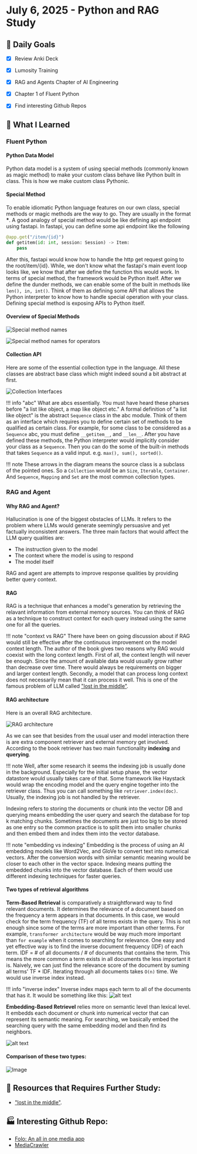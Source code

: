 # July 6, 2025 - Python and RAG Study

## 🎯 Daily Goals

- [x] Review Anki Deck
- [x] Lumosity Training
- [x] RAG and Agents Chapter of AI Engineering
- [x] Chapter 1 of Fluent Python
- [x] Find interesting Github Repos


## 📝 What I Learned

### **Fluent Python**

#### Python Data Model

Python data model is a system of using special methods (commonly known as magic method) to make your custom class behave like Python built in class. This is how we make custom class Pythonic. 

#### Special Method

To enable idiomatic Python language features on our own class, special methods or magic methods are the way to go. They are usually in the format __*__. A good analogy of special method would be like defining api endpoint using fastapi. In fastapi, you can define some api endpoint like the following

```python
@app.get("/item/{id}")
def getitem(id: int, session: Session) -> Item:
    pass
```

After this, fastapi would know how to handle the http get request going to the root/item/{id}. While, we don't know what the fastapi's main event loop looks like, we know that after we define the function this would work. In terms of special method, the framework would be Python itself. After we define the dunder methods, we can enable some of the built in methods like `len(), in, int()`. Think of them as defining some API that allows the Python interpreter to know how to handle special operation with your class. Defining special method is exposing APIs to Python itself. 

#### Overview of Special Methods

![Special method names]({C3D81F54-7197-4E69-AA5D-F4E68ED9A285}.png)

![Special method names for operators]({1B29BA42-0C21-4E28-85E4-BD41C0814E8E}.png)

#### Collection API

Here are some of the essential collection type in the language. All these classes are abstract base class which might indeed sound a bit abstract at first. 

![Collection Interfaces]({808466A5-DD8D-4107-96CD-4436D1245DB5}.png)

!!! info "abc"
    What are abcs essentially. You must have heard these pharses before "a list like object, a map like object etc." A formal definition of "a list like object" is the abstract `Sequence` class in the abc module. Think of them as an interface which requires you to define certain set of methods to be qualified as certain class. For example, for some class to be considered as a `Sequence` abc, you must define `__getitem__`, and `__len__`. After you have defined these methods, the Python interpreter would implicitly consider your class as a `Sequence`. Then you can do the some of the built-in methods that takes `Sequence` as a valid input. e.g. `max(), sum(), sorted()`.

!!! note
    These arrows in the diagram means the source class is a subclass of the pointed ones. So a `Collection` would be an `Size`, `Iterable`, `Container`. And `Sequence`, `Mapping` and `Set` are the most common collection types.

### **RAG and Agent**

#### Why RAG and Agent?

Hallucination is one of the biggest obstacles of LLMs. It refers to the problem where LLMs would generate seemingly persuasive and yet factually inconsistent answers. The three main factors that would affect the LLM query qualities are:

- The instruction given to the model
- The context where the model is using to respond
- The model itself

RAG and agent are attempts to improve response qualities by providing better query context. 

#### RAG

RAG is a technique that enhances a model's generation by retrieving the relavant information from external memory sources. You can think of RAG as a technique to construct context for each query instead using the same one for all the queries. 

!!! note "context vs RAG"
    There have been on going discussion about if RAG would still be effective after the continuous improvement on the model context length. The author of the book gives two reasons why RAG would coexist with the long context length. First of all, the context length will never be enough. Since the amount of available data would usually grow rather than decrease over time. There would always be requirements on bigger and larger context length. Secondly, a model that can process long context does not necessarily mean that it can process it well. This is one of the famous problem of LLM called ["lost in the middle"](https://arxiv.org/abs/2307.03172). 

#### RAG architecture

Here is an overall RAG architecture.

![RAG architecture]({73A31D6A-00C4-4FA4-BE6D-B70A7E7C7351}.png)

As we can see that besides from the usual user and model interaction there is are extra component retriever and external memory get involved. According to the book retriever has two main functionality **indexing** and **querying**. 

!!! note
    Well, after some research it seems the indexing job is usually done in the background. Especially for the initial setup phase, the vector datastore would usually takes care of that. Some framework like Haystack would wrap the encoding model and the query engine together into the retriever class. Thus you can call something like `retriever.index(doc)`. Usually, the indexing job is not handled by the retriever.

Indexing refers to storing the documents or chunk into the vector DB and querying means embedding the user query and search the database for top k matching chunks. Sometimes the documents are just too big to be stored as one entry so the common practice is to split them into smaller chunks and then embed them and index them into the vector database.

!!! note "embedding vs indexing"
    Embedding is the process of using an AI embedding models like Word2Vec, and GloVe to convert text into numerical vectors. After the conversion words with similar semantic meaning would be closer to each other in the vector space. Indexing means putting the embedded chunks into the vector database. Each of them would use different indexing techniques for faster queries.

#### Two types of retrieval algorithms

**Term-Based Retrieval** is comparatively a straightforward way to find relevant documents. It determines the relevance of a document based on the frequency a term appears in that documents. In this case, we would check for the term frequency (TF) of all terms exists in the query. This is not enough since some of the terms are more important than other terms. For example, `transformer architecture` would be way much more important than `for example` when it comes to searching for relevance. One easy and yet effective way is to find the inverse document frequency (IDF) of each term. IDF = # of all documents / # of documents that contains the term. This means the more common a term exists in all documents the less important it is. Naively, we can just find the relevance score of the document by suming all terms' TF * IDF. Iterating through all documents takes `O(n)` time. We would use inverse index instead. 

!!! info "inverse index"
    Inverse index maps each term to all of the documents that has it. It would be something like this:
    ![alt text]({8AC96BC5-B71C-44CB-B212-5C62E6BD60AE}.png)

**Embedding-Based Retrievel** relies more on semantic level than lexical level. It embedds each document or chunk into numerical vector that can represent its semantic meaning. For searching, we basically embed the searching query with the same embedding model and then find its neighbors. 

![alt text]({74AD72C1-F032-4D50-8949-730481BCD233}.png)

#### Comparison of these two types:

![Image](https://github.com/user-attachments/assets/ecdbed24-9e80-4463-a3c8-80922fbecae1)


## 🚀 Resources that Requires Further Study:
- ["lost in the middle"](https://arxiv.org/abs/2307.03172). 

## 🏭 Interesting Github Repo:

- [Folo: An all in one media app](https://github.com/RSSNext/Folo)
- [MediaCrawler](https://github.com/NanmiCoder/MediaCrawler)
